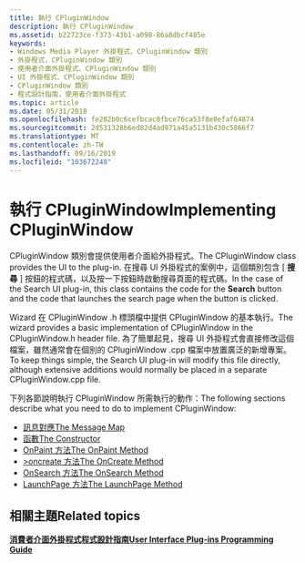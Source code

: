 ```yaml
---
title: 執行 CPluginWindow
description: 執行 CPluginWindow
ms.assetid: b22723ce-f373-43b1-a098-86a8dbcf485e
keywords:
- Windows Media Player 外掛程式、CPluginWindow 類別
- 外掛程式，CPluginWindow 類別
- 使用者介面外掛程式、CPluginWindow 類別
- UI 外掛程式、CPluginWindow 類別
- CPluginWindow 類別
- 程式設計指南，使用者介面外掛程式
ms.topic: article
ms.date: 05/31/2018
ms.openlocfilehash: fe282b0c6cefbcac8fbce76ca53f8e0efaf64874
ms.sourcegitcommit: 2d531328b6ed82d4ad971a45a5131b430c5866f7
ms.translationtype: MT
ms.contentlocale: zh-TW
ms.lasthandoff: 09/16/2019
ms.locfileid: "103672248"
---
```

# <a name="implementing-cpluginwindow"></a><span data-ttu-id="3e4ce-109">執行 CPluginWindow</span><span class="sxs-lookup"><span data-stu-id="3e4ce-109">Implementing CPluginWindow</span></span>

<span data-ttu-id="3e4ce-110">CPluginWindow 類別會提供使用者介面給外掛程式。</span><span class="sxs-lookup"><span data-stu-id="3e4ce-110">The CPluginWindow class provides the UI to the plug-in.</span></span> <span data-ttu-id="3e4ce-111">在搜尋 UI 外掛程式的案例中，這個類別包含 [ **搜尋** ] 按鈕的程式碼，以及按一下按鈕時啟動搜尋頁面的程式碼。</span><span class="sxs-lookup"><span data-stu-id="3e4ce-111">In the case of the Search UI plug-in, this class contains the code for the **Search** button and the code that launches the search page when the button is clicked.</span></span>

<span data-ttu-id="3e4ce-112">Wizard 在 CPluginWindow .h 標頭檔中提供 CPluginWindow 的基本執行。</span><span class="sxs-lookup"><span data-stu-id="3e4ce-112">The wizard provides a basic implementation of CPluginWindow in the CPluginWindow.h header file.</span></span> <span data-ttu-id="3e4ce-113">為了簡單起見，搜尋 UI 外掛程式會直接修改這個檔案，雖然通常會在個別的 CPluginWindow .cpp 檔案中放置廣泛的新增專案。</span><span class="sxs-lookup"><span data-stu-id="3e4ce-113">To keep things simple, the Search UI plug-in will modify this file directly, although extensive additions would normally be placed in a separate CPluginWindow.cpp file.</span></span>

<span data-ttu-id="3e4ce-114">下列各節說明執行 CPluginWindow 所需執行的動作：</span><span class="sxs-lookup"><span data-stu-id="3e4ce-114">The following sections describe what you need to do to implement CPluginWindow:</span></span>

-   [<span data-ttu-id="3e4ce-115">訊息對應</span><span class="sxs-lookup"><span data-stu-id="3e4ce-115">The Message Map</span></span>](the-message-map.md)
-   [<span data-ttu-id="3e4ce-116">函數</span><span class="sxs-lookup"><span data-stu-id="3e4ce-116">The Constructor</span></span>](the-constructor.md)
-   [<span data-ttu-id="3e4ce-117">OnPaint 方法</span><span class="sxs-lookup"><span data-stu-id="3e4ce-117">The OnPaint Method</span></span>](the-onpaint-method.md)
-   [<span data-ttu-id="3e4ce-118">>oncreate 方法</span><span class="sxs-lookup"><span data-stu-id="3e4ce-118">The OnCreate Method</span></span>](the-oncreate-method.md)
-   [<span data-ttu-id="3e4ce-119">OnSearch 方法</span><span class="sxs-lookup"><span data-stu-id="3e4ce-119">The OnSearch Method</span></span>](the-onsearch-method.md)
-   [<span data-ttu-id="3e4ce-120">LaunchPage 方法</span><span class="sxs-lookup"><span data-stu-id="3e4ce-120">The LaunchPage Method</span></span>](the-launchpage-method.md)

## <a name="related-topics"></a><span data-ttu-id="3e4ce-121">相關主題</span><span class="sxs-lookup"><span data-stu-id="3e4ce-121">Related topics</span></span>

<dl> <dt>

[<span data-ttu-id="3e4ce-122">**消費者介面外掛程式程式設計指南**</span><span class="sxs-lookup"><span data-stu-id="3e4ce-122">**User Interface Plug-ins Programming Guide**</span></span>](user-interface-plug-ins-programming-guide.md)
</dt> </dl>

 

 




